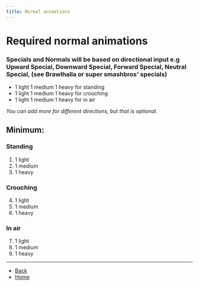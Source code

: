```yaml
---
title: Normal animations
---
```

<!-- ## ⚠️ Any clickable hyperlinks have additional important information -->

# Required normal animations

### Specials and Normals will be based on directional input e.g Upward Special, Downward Special, Forward Special, Neutral Special, (see Brawlhalla or super smashbros' specials)




- 1 light 1 medium 1 heavy for standing
- 1 light 1 medium 1 heavy for crouching
- 1 light 1 medium 1 heavy for in air

*You can add more for different directions, but that is optional.*

## Minimum:

### Standing

<ol>
  <li>1 light</li> <!-- <a href="./normals/standing-light"> </a> -->
  <li>1 medium</li> <!-- <a href="./normals/standing-medium"> </a> -->
  <li>1 heavy</li> <!-- <a href="./normals/standing-heavy"> </a> -->
</ol>

### Crouching

<ol start="4">
  <li>1 light</li> <!-- <a href="./normals/crouching-light"> </a> -->
  <li>1 medium</li> <!-- <a href="./normals/crouching-medium"> </a> -->
  <li>1 heavy</li> <!-- <a href="./normals/crouching-heavy"> </a> -->
</ol>

### In air

<ol start="7">
  <li>1 light</li> <!-- <a href="./normals/air-light"> </a> -->
  <li>1 medium</li> <!-- <a href="./normals/air-medium"> </a> -->
  <li>1 heavy</li> <!-- <a href="./normals/air-heavy"> </a> -->
</ol>

---

- [Back](./sprites)
- [Home](../)
